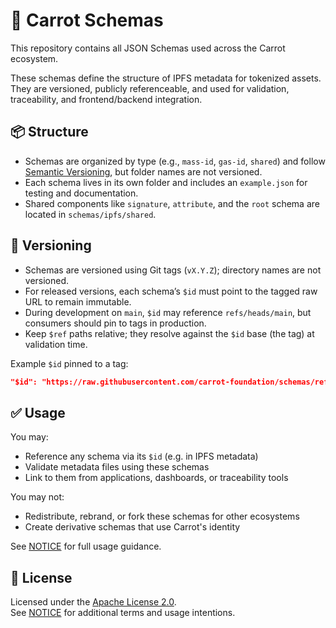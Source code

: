 # 🥕 Carrot Schemas

This repository contains all JSON Schemas used across the Carrot ecosystem.

These schemas define the structure of IPFS metadata for tokenized assets.
They are versioned, publicly referenceable, and used for validation, traceability, and frontend/backend integration.

## 📦 Structure

- Schemas are organized by type (e.g., `mass-id`, `gas-id`, `shared`) and follow [Semantic Versioning](https://semver.org/), but folder names are not versioned.
- Each schema lives in its own folder and includes an `example.json` for testing and documentation.
- Shared components like `signature`, `attribute`, and the `root` schema are located in `schemas/ipfs/shared`.

## 🔖 Versioning

- Schemas are versioned using Git tags (`vX.Y.Z`); directory names are not versioned.
- For released versions, each schema’s `$id` must point to the tagged raw URL to remain immutable.
- During development on `main`, `$id` may reference `refs/heads/main`, but consumers should pin to tags in production.
- Keep `$ref` paths relative; they resolve against the `$id` base (the tag) at validation time.

Example `$id` pinned to a tag:

```json
"$id": "https://raw.githubusercontent.com/carrot-foundation/schemas/refs/tags/v0.1.0/schemas/ipfs/collection/collection.schema.json"
```

## ✅ Usage

You may:

- Reference any schema via its `$id` (e.g. in IPFS metadata)
- Validate metadata files using these schemas
- Link to them from applications, dashboards, or traceability tools

You may not:

- Redistribute, rebrand, or fork these schemas for other ecosystems
- Create derivative schemas that use Carrot's identity

See [NOTICE](./NOTICE) for full usage guidance.

## 🔐 License

Licensed under the [Apache License 2.0](./LICENSE).  
See [NOTICE](./NOTICE) for additional terms and usage intentions.
